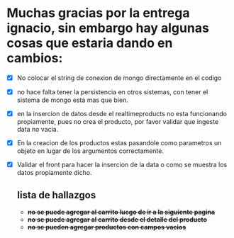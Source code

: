 # Muchas gracias por la entrega ignacio, sin embargo hay algunas cosas que estaria dando en cambios:

- [x] No colocar el string de conexion de mongo directamente en el codigo 
- [x] no hace falta tener la persistencia en otros sistemas, con tener el sistema de mongo esta mas que bien.
- [x] en la insercion de datos desde el realtimeproducts  no esta funcionando propiamente, pues no crea el producto, por favor validar que ingeste data no vacia.
- [x] En la creacion de los productos estas pasandole como parametros un objeto en lugar de los argumentos correctamente.
- [x] Validar el front para hacer la insercion de la data o como se muestra los datos propiamente dicho.
  
  ## lista de hallazgos
  - ~~**no se puede agregar al carrito luego de ir a la siguiente pagina**~~
  - ~~**no se puede agregar al carrito  desde el detalle del producto**~~
  - ~~**no se pueden agregar productos con campos vacios**~~
